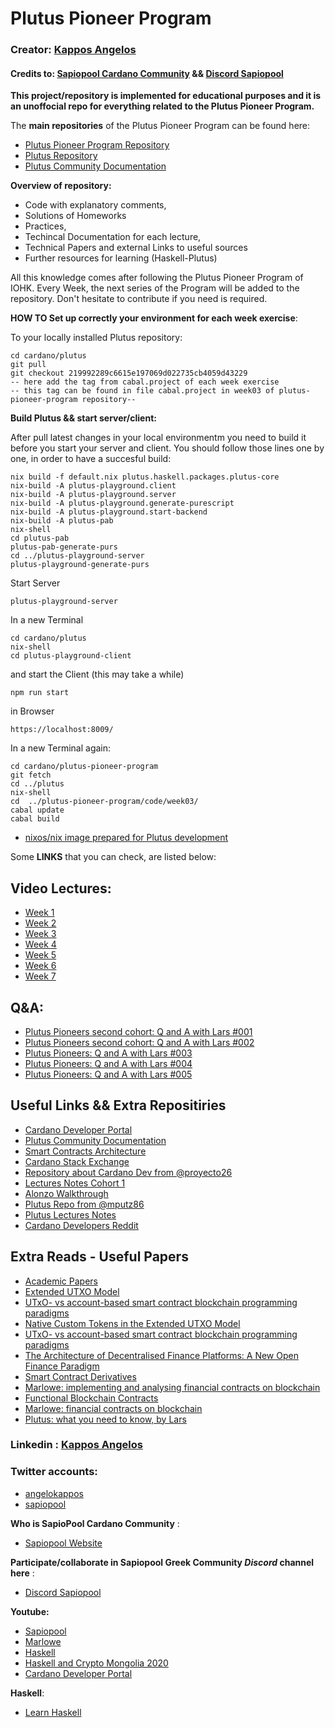 # **Plutus Pioneer Program**

### **Creator: [Kappos Angelos](https://www.linkedin.com/in/angelos-dionysios-kappos-4b668140/)**
#### Credits to: [Sapiopool Cardano Community](https://sapiopool.com/) && [Discord Sapiopool](https://discord.com/invite/HRK9gGE9ax)
**This project/repository is implemented for educational purposes and it is an unoffocial repo for everything related to the Plutus Pioneer Program.**

The **main repositories** of the Plutus Pioneer Program can be found here:

- [Plutus Pioneer Program Repository](https://github.com/input-output-hk/plutus-pioneer-program) 
- [Plutus Repository](https://github.com/input-output-hk/plutus)
- [Plutus Community Documentation](https://docs.plutus-community.com/)

**Overview of repository:**
- Code with explanatory comments,
- Solutions of Homeworks
- Practices, 
- Techincal Documentation for each lecture,
- Technical Papers and external Links to useful sources
- Further resources for learning (Haskell-Plutus)

All this knowledge comes after following the Plutus Pioneer Program of IOHK.
Every Week, the next series of the Program will be added to the repository.
Don't hesitate to contribute if you need is required.

**HOW TO Set up correctly your environment for each week exercise**:

To your locally installed Plutus repository:
```
cd cardano/plutus 
git pull
git checkout 219992289c6615e197069d022735cb4059d43229 
-- here add the tag from cabal.project of each week exercise
-- this tag can be found in file cabal.project in week03 of plutus-pioneer-program repository--
```
**Build Plutus && start server/client:** 

After pull latest changes in your local environmentm you need to build it before you start your server and client. 
You should follow those lines one by one, in order to have a succesful build:
```
nix build -f default.nix plutus.haskell.packages.plutus-core 
nix-build -A plutus-playground.client 
nix-build -A plutus-playground.server 
nix-build -A plutus-playground.generate-purescript 
nix-build -A plutus-playground.start-backend 
nix-build -A plutus-pab 
nix-shell 
cd plutus-pab 
plutus-pab-generate-purs 
cd ../plutus-playground-server 
plutus-playground-generate-purs
```

Start Server
```
plutus-playground-server
```
In a new Terminal
```
cd cardano/plutus
nix-shell
cd plutus-playground-client
```
and start the Client (this may take a while)
```
npm run start
```
in Browser
```
https://localhost:8009/
```
In a new Terminal again:
```
cd cardano/plutus-pioneer-program
git fetch
cd ../plutus
nix-shell
cd  ../plutus-pioneer-program/code/week03/
cabal update  
cabal build
```
- [nixos/nix image prepared for Plutus development](https://github.com/hkvb/nixos)

Some **LINKS** that you can check, are listed below:

## Video Lectures:

- [Week 1](https://www.youtube.com/watch?v=_zr3W8cgzIQ&t=2210s&ab_channel=LarsBr%C3%BCnjes)
- [Week 2](https://www.youtube.com/watch?v=sN3BIa3GAOc&ab_channel=LarsBr%C3%BCnjes)
- [Week 3](https://www.youtube.com/watch?v=6_rfCCY9_gY&t=52s&ab_channel=LarsBr%C3%BCnjes)
- [Week 4](https://www.youtube.com/watch?v=g4lvA14I-Jg&t=2422s&ab_channel=LarsBr%C3%BCnjes)
- [Week 5](https://www.youtube.com/watch?v=SsaVjSsPPcg&t=2s&ab_channel=LarsBr%C3%BCnjes)
- [Week 6](https://www.youtube.com/watch?v=24SHPHEc3zo&t=2s&ab_channel=LarsBr%C3%BCnjes)
- [Week 7](https://www.youtube.com/watch?v=uwZ903Zd0DU&t=1s&ab_channel=LarsBr%C3%BCnjes)
## Q&A:
- [Plutus Pioneers second cohort: Q and A with Lars #001](https://zoom.us/rec/share/QU7jcp8S0A-xlmXMIKlua5GoTpL0YwofDlnhSmzgZh1PeFSKqSn9YtzqIGmb6TvC.qZiLZ3thyTOy8dQ0) 
- [Plutus Pioneers second cohort: Q and A with Lars #002](https://zoom.us/rec/share/mfAfBcg8LfGstgdkvXYyP9BVUDiBzm1O_ED9QaTobbcuPzOXOZzGpGBndhr2CauU.bgV5nicKWogoT3Kj) 
- [Plutus Pioneers: Q and A with Lars #003](https://zoom.us/rec/share/7KKN1jsJIEe7hID4nxqo5cc59DQgucNTcXi7evD81cIsanLtJJfz4ymFYj7PW1PE.YajSv6SIKsCBRHKl) 
- [Plutus Pioneers: Q and A with Lars #004](https://zoom.us/rec/share/Gn20cMXHJbmdXG6R0PncZfs2feUuxP9KJjFGQ5oecCu-dvi2KSb-asX_LVSaKRHT.S2R1Eo2ulCeTWDUt
  ) 
 - [Plutus Pioneers: Q and A with Lars #005](https://zoom.us/rec/share/4lASBU00my7lL5l0enCqZVWL7HBHJAI9x4_rJCZAoTaMz58c3C2lSgNTWF8tcB_E.owc7Yk9PGgGCH7c0)  

## Useful Links && Extra Repositiries
- [Cardano Developer Portal](https://developers.cardano.org/?utm_source=Developers&utm_campaign=e6f14df50a-EMAIL_CAMPAIGN_2021_03_31_06_14_COPY_01&utm_medium=email&utm_term=0_c9c99d4ad3-e6f14df50a-77674502)
- [Plutus Community Documentation](https://docs.plutus-community.com/)
- [Smart Contracts Architecture](https://testnets.cardano.org/en/virtual-machines/kevm/about/iele_vm_architecture/)
- [Cardano Stack Exchange](https://cardano.stackexchange.com/)
- [Repository about Cardano Dev from @proyecto26](https://github.com/proyecto26/cardano-developer)
- [Lectures Notes Cohort 1](https://plutus-pioneer-program.readthedocs.io/en/latest/index.html)
- [Alonzo Walkthrough](https://plutus-pioneer-program.readthedocs.io/en/latest/alonzo.html)
- [Plutus Repo from @mputz86](https://github.com/mputz86/plutus-personal-playground)
- [Plutus Lectures Notes](https://plutus-pioneer-program.readthedocs.io/en/latest/)
- [Cardano Developers Reddit](https://www.reddit.com/r/CardanoDevelopers/)

## Extra Reads - Useful Papers
- [Academic Papers](https://github.com/jonathondilworth/blockchain-notes/blob/main/Academic-Papers-List.md)
- [Extended UTXO Model](https://iohk.io/en/research/library/papers/the-extended-utxo-model/)
- [UTxO- vs account-based smart contract blockchain programming paradigms ](https://arxiv.org/pdf/2003.14271.pdf)
- [Native Custom Tokens in the Extended UTXO Model](https://files.zotero.net/eyJleHBpcmVzIjoxNjI3NDc1NTI4LCJoYXNoIjoiMDBmMTM0NGZkYTg2ZTBhOWJkZWI4ZDhhYjIzZjIzYzAiLCJjb250ZW50VHlwZSI6ImFwcGxpY2F0aW9uXC9wZGYiLCJjaGFyc2V0IjoiIiwiZmlsZW5hbWUiOiJDaGFrcmF2YXJ0eSBldCBhbC4gLSAyMDIwIC0gTmF0aXZlIEN1c3RvbSBUb2tlbnMgaW4gdGhlIEV4dGVuZGVkIFVUWE8gTW9kZWwucGRmIn0%3D/bc922137cb48f5438f8bbaf38f275e704e1541622d3db462bdfd027afcee6efe/Chakravarty%20et%20al.%20-%202020%20-%20Native%20Custom%20Tokens%20in%20the%20Extended%20UTXO%20Model.pdf)
- [UTxO- vs account-based smart contract
blockchain programming paradigms](https://arxiv.org/pdf/2003.14271.pdf)
- [The Architecture of Decentralised Finance Platforms: A New Open Finance Paradigm](https://iohk.io/en/research/library/papers/the-architecture-of-decentralised-finance-platformsa-new-open-finance-paradigm/)
- [Smart Contract Derivatives](https://eprint.iacr.org/2020/138.pdf)
- [Marlowe: implementing and analysing financial contracts on blockchain](https://files.zotero.net/eyJleHBpcmVzIjoxNjI3NDc1OTE2LCJoYXNoIjoiM2IzNzJmMzE2Yjc1M2Q0NzU4YzMxZDVhYWE0MTg3OGMiLCJjb250ZW50VHlwZSI6ImFwcGxpY2F0aW9uXC9wZGYiLCJjaGFyc2V0IjoiIiwiZmlsZW5hbWUiOiJTZWlqYXMgZXQgYWwuIC0gTWFybG93ZSBpbXBsZW1lbnRpbmcgYW5kIGFuYWx5c2luZyBmaW5hbmNpYWwgY29udC5wZGYifQ%3D%3D/316d015db70acade1a95d980cd88d9412242accbe9dffa62f13cd2673e067b6e/Seijas%20et%20al.%20-%20Marlowe%20implementing%20and%20analysing%20financial%20cont.pdf)
- [Functional Blockchain Contracts](https://files.zotero.net/eyJleHBpcmVzIjoxNjI3NDc1OTU2LCJoYXNoIjoiZWQ1YTU5MGZmYWFhYzQ2Y2VjNTFmNjlmZTQ0NjgzMjIiLCJjb250ZW50VHlwZSI6ImFwcGxpY2F0aW9uXC9wZGYiLCJjaGFyc2V0IjoiIiwiZmlsZW5hbWUiOiJDaGFrcmF2YXJ0eSBldCBhbC4gLSAyMDE5IC0gRnVuY3Rpb25hbCBCbG9ja2NoYWluIENvbnRyYWN0cy5wZGYifQ%3D%3D/46c4f06af19f34d11d25d4cce757d9034bb5dc8b5149252584901ad7f26215d9/Chakravarty%20et%20al.%20-%202019%20-%20Functional%20Blockchain%20Contracts.pdf)
- [Marlowe: financial contracts on blockchain](https://files.zotero.net/eyJleHBpcmVzIjoxNjI3NDc1OTk0LCJoYXNoIjoiM2JlM2Q4OWI5ZTE1YTIwMmYwZDY0Zjk2NmZmYTgzNTgiLCJjb250ZW50VHlwZSI6ImFwcGxpY2F0aW9uXC9wZGYiLCJjaGFyc2V0IjoiIiwiZmlsZW5hbWUiOiJTZWlqYXMgYW5kIFRob21wc29uIC0gTWFybG93ZSBmaW5hbmNpYWwgY29udHJhY3RzIG9uIGJsb2NrY2hhaW4ucGRmIn0%3D/62b91acae6e45230591758711825545e8d6756d7630e2c2e18b7e9dcf6c5bc6c/Seijas%20and%20Thompson%20-%20Marlowe%20financial%20contracts%20on%20blockchain.pdf)
- [Plutus: what you need to know, by Lars](https://iohk.io/en/blog/posts/2021/04/13/plutus-what-you-need-to-know/)


### Linkedin : [Kappos Angelos](https://www.linkedin.com/in/angelos-dionysios-kappos-4b668140/)

### **Twitter accounts:**
- [angelokappos](https://twitter.com/angelokappos)
- [sapiopool](https://twitter.com/sapiopool)

**Who is SapioPool Cardano Community** : 
- [Sapiopool Website](https://sapiopool.com/)

**Participate/collaborate in Sapiopool Greek Community *Discord* channel here** :
- [Discord Sapiopool](https://discord.com/invite/HRK9gGE9ax)

**Youtube:**
- [Sapiopool](https://www.youtube.com/channel/UCcPH2RMsszRGJ2awvLdMKzQ)
- [Marlowe](https://www.youtube.com/user/simonjohnthompson/videos)
- [Haskell](https://www.youtube.com/playlist?list=PLe7Ei6viL6jGp1Rfu0dil1JH1SHk9bgDV)
- [Haskell and Crypto Mongolia 2020](https://www.youtube.com/watch?v=EoO76YCSTLo&list=PLJ3w5xyG4JWmBVIigNBytJhvSSfZZzfTm&ab_channel=AlejandroGarcia)
- [Cardano Developer Portal](https://developers.cardano.org/)

**Haskell**:
- [Learn Haskell](http://learnyouahaskell.com/chapters)

